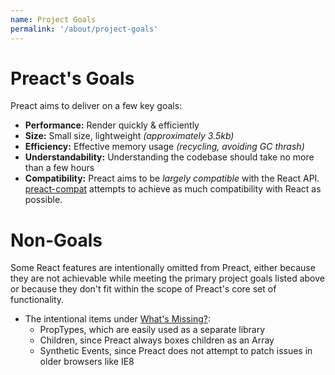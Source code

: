 ```yaml
---
name: Project Goals
permalink: '/about/project-goals'
---
```


# Preact's Goals

Preact aims to deliver on a few key goals:

- **Performance:** Render quickly & efficiently
- **Size:** Small size, lightweight _(approximately 3.5kb)_
- **Efficiency:** Effective memory usage _(recycling, avoiding GC thrash)_
- **Understandability:** Understanding the codebase should take no more than a few hours
- **Compatibility:** Preact aims to be _largely compatible_ with the React API. [preact-compat] attempts to achieve as much compatibility with React as possible.

# Non-Goals

Some React features are intentionally omitted from Preact, either because they are not achievable while meeting the primary project goals listed above or because they don't fit within the scope of Preact's core set of functionality.

- The intentional items under [What's Missing?](/guide/differences-to-react#whats-missing):
    - PropTypes, which are easily used as a separate library
    - Children, since Preact always boxes children as an Array
    - Synthetic Events, since Preact does not attempt to patch issues in older browsers like IE8

[preact-compat]: https://github.com/developit/preact-compat/
